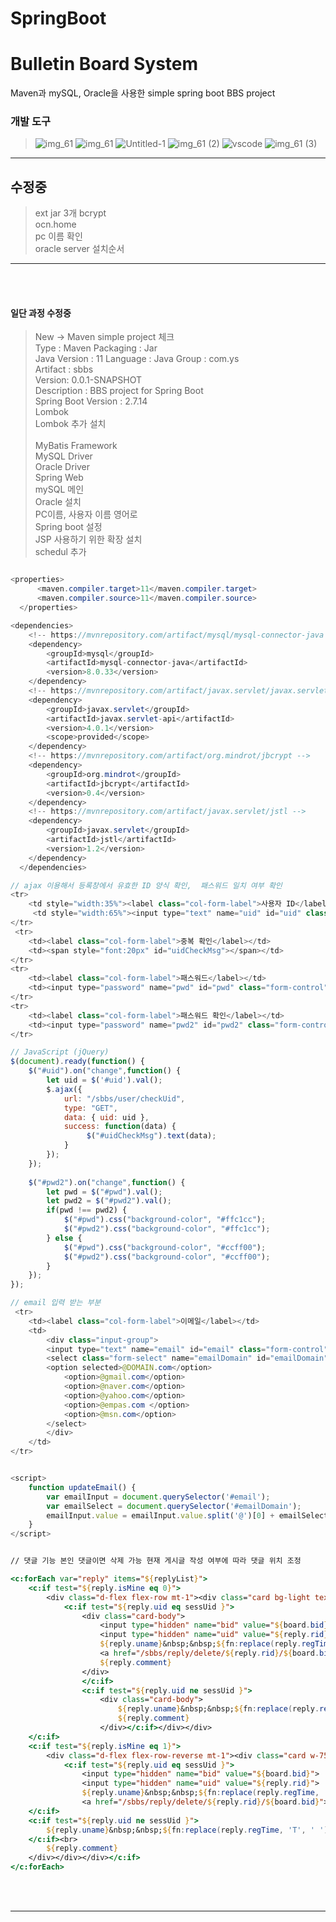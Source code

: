 # SpringBoot

<h1>Bulletin Board System</h1>

<p>
Maven과 mySQL, Oracle을 사용한 simple spring boot BBS project
</p>

<h3>개발 도구</h3>

>  ![img_61](https://github.com/Mayhem-XD/Java/assets/116787370/80653f1d-6745-40e3-8af4-fc82d7d81518) ![img_61](https://github.com/Mayhem-XD/PyCo/assets/116787370/315f7972-a2df-4f8d-aeba-b889b50d0c5d) ![Untitled-1](https://github.com/Mayhem-XD/Java/assets/116787370/076d94a4-563d-4b9e-ac52-0509d22077e6)
> ![img_61 (2)](https://github.com/Mayhem-XD/Java/assets/116787370/8406f594-fb71-4cdc-80fd-ff72268cfcab)     ![vscode](https://github.com/Mayhem-XD/Java/assets/116787370/fbda9bcc-d200-448d-bca2-d1e142d45fcd)    ![img_61 (3)](https://github.com/Mayhem-XD/Java/assets/116787370/13a06fa8-7827-4a1c-a19f-7b23c25f4a4f)
> 
<hr>
<h2>수정중</h2>

> ext jar 3개
> bcrypt<br>
> ocn.home<br>
> pc 이름 확인<br>
> oracle server 설치순서
<hr>
<br><br>

<h4>일단 과정 수정중</h4>

> New -> Maven simple project 체크 <br>
> Type : Maven	Packaging  : Jar <br>
> Java Version : 11   Language : Java
> Group : com.ys <br>
> Artifact : sbbs <br>
> Version: 0.0.1-SNAPSHOT <br>
> Description : BBS project for Spring Boot <br>
> Spring Boot Version : 2.7.14 <br>
> Lombok <br>
> Lombok 추가 설치 <br>  
> MyBatis Framework <br>
> MySQL Driver <br>
> Oracle Driver <br>
> Spring Web <br>
> mySQL 메인 <br>
> Oracle 설치 <br>
> PC이름, 사용자 이름 영어로 <br>
> Spring boot 설정 <br>
> JSP 사용하기 위한 확장 설치<br>
> schedul 추가

~~~ java

<properties>
	  <maven.compiler.target>11</maven.compiler.target>
	  <maven.compiler.source>11</maven.compiler.source>
  </properties>

<dependencies>
	<!-- https://mvnrepository.com/artifact/mysql/mysql-connector-java -->
	<dependency>
	    <groupId>mysql</groupId>
	    <artifactId>mysql-connector-java</artifactId>
	    <version>8.0.33</version>
	</dependency>
	<!-- https://mvnrepository.com/artifact/javax.servlet/javax.servlet-api -->
	<dependency>
	    <groupId>javax.servlet</groupId>
	    <artifactId>javax.servlet-api</artifactId>
	    <version>4.0.1</version>
	    <scope>provided</scope>
	</dependency>
	<!-- https://mvnrepository.com/artifact/org.mindrot/jbcrypt -->
	<dependency>
	    <groupId>org.mindrot</groupId>
	    <artifactId>jbcrypt</artifactId>
	    <version>0.4</version>
	</dependency>
	<!-- https://mvnrepository.com/artifact/javax.servlet/jstl -->
	<dependency>
	    <groupId>javax.servlet</groupId>
	    <artifactId>jstl</artifactId>
	    <version>1.2</version>
	</dependency>
  </dependencies>

~~~

~~~ java
// ajax 이용해서 등록창에서 유효한 ID 양식 확인,  패스워드 일치 여부 확인
<tr>
	<td style="width:35%"><label class="col-form-label">사용자 ID</label></td>
	 <td style="width:65%"><input type="text" name="uid" id="uid" class="form-control" placeholder="3글자 이상 입력하세요"></td>
</tr>
 <tr>                    
	<td><label class="col-form-label">중복 확인</label></td>	                		
	<td><span style="font:20px" id="uidCheckMsg"></span></td>
</tr>
<tr>
	<td><label class="col-form-label">패스워드</label></td>
	<td><input type="password" name="pwd" id="pwd" class="form-control"></td>
</tr>
<tr>
	<td><label class="col-form-label">패스워드 확인</label></td>
	<td><input type="password" name="pwd2" id="pwd2" class="form-control"></td>
</tr>

~~~

~~~ js
// JavaScript (jQuery)
$(document).ready(function() {
    $("#uid").on("change",function() {
        let uid = $('#uid').val();
        $.ajax({
            url: "/sbbs/user/checkUid",
            type: "GET",
            data: { uid: uid },
            success: function(data) {
                 $("#uidCheckMsg").text(data);
            }
        });
    });
    
    $("#pwd2").on("change",function() {
        let pwd = $("#pwd").val();
        let pwd2 = $("#pwd2").val();
        if(pwd !== pwd2) {
            $("#pwd").css("background-color", "#ffc1cc");
            $("#pwd2").css("background-color", "#ffc1cc");
        } else {
            $("#pwd").css("background-color", "#ccff00");
            $("#pwd2").css("background-color", "#ccff00");
        }
    });   
});

~~~

~~~ java
// email 입력 받는 부분
 <tr>
	<td><label class="col-form-label">이메일</label></td>
	<td>
		<div class="input-group">
		<input type="text" name="email" id="email" class="form-control">
		<select class="form-select" name="emailDomain" id="emailDomain" onchange="updateEmail()">
		<option selected>@DOMAIN.com</option>
			<option>@gmail.com</option>
			<option>@naver.com</option>
			<option>@yahoo.com</option>
			<option>@empas.com </option>
			<option>@msn.com</option>
		</select>
		</div>
	</td>
</tr>

~~~

~~~ js

<script>
	function updateEmail() {
        var emailInput = document.querySelector('#email');
        var emailSelect = document.querySelector('#emailDomain');
        emailInput.value = emailInput.value.split('@')[0] + emailSelect.value;
    }
</script>

~~~

~~~ jsp

// 댓글 기능 본인 댓글이면 삭제 가능 현재 게시글 작성 여부에 따라 댓글 위치 조정

<c:forEach var="reply" items="${replyList}">
	<c:if test="${reply.isMine eq 0}">
		<div class="d-flex flex-row mt-1"><div class="card bg-light text-dark w-75">
			<c:if test="${reply.uid eq sessUid }">
				<div class="card-body">
					<input type="hidden" name="bid" value="${board.bid}">
					<input type="hidden" name="uid" value="${reply.rid}">
					${reply.uname}&nbsp;&nbsp;${fn:replace(reply.regTime, 'T', ' ')}
					<a href="/sbbs/reply/delete/${reply.rid}/${board.bid}"><i class="fa-solid fa-trash"></i></a><br>
					${reply.comment}
				</div>
				</c:if>
				<c:if test="${reply.uid ne sessUid }">
					<div class="card-body">
						${reply.uname}&nbsp;&nbsp;${fn:replace(reply.regTime, 'T', ' ')}<br>
						${reply.comment}
					</div></c:if></div></div>
	</c:if>
	<c:if test="${reply.isMine eq 1}">
		<div class="d-flex flex-row-reverse mt-1"><div class="card w-75"><div class="card-body text-end">
			<c:if test="${reply.uid eq sessUid }">		
				<input type="hidden" name="bid" value="${board.bid}">
				<input type="hidden" name="uid" value="${reply.rid}">
				${reply.uname}&nbsp;&nbsp;${fn:replace(reply.regTime, 'T', ' ')}
				<a href="/sbbs/reply/delete/${reply.rid}/${board.bid}"><i class="fa-solid fa-trash"></i></a>
	</c:if>
	<c:if test="${reply.uid ne sessUid }">
		${reply.uname}&nbsp;&nbsp;${fn:replace(reply.regTime, 'T', ' ')}
	</c:if><br>
		${reply.comment}
	</div></div></div></c:if>
</c:forEach>


~~~

<br><br>



<hr>




